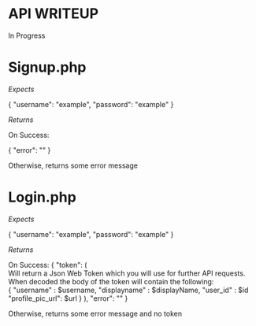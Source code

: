 # API WRITEUP

In Progress

# Signup.php

*Expects*

  {
    "username": "example",
    "password": "example"
  }

*Returns*

On Success: 

  {
    "error": ""
  }
 
Otherwise, returns some error message

# Login.php

*Expects*

  {
    "username": "example",
    "password": "example"
  }
  
*Returns*

On Success:
  {
    "token": (  
                Will return a Json Web Token which you will use for further API requests. 
                When decoded the body of the token will contain the following:                
                {
                  "username" : $username,
                  "displayname" : $displayName,
                  "user_id" : $id
                  "profile_pic_url": $url
                }
             ),
    "error": ""
  }
  
Otherwise, returns some error message and no token
